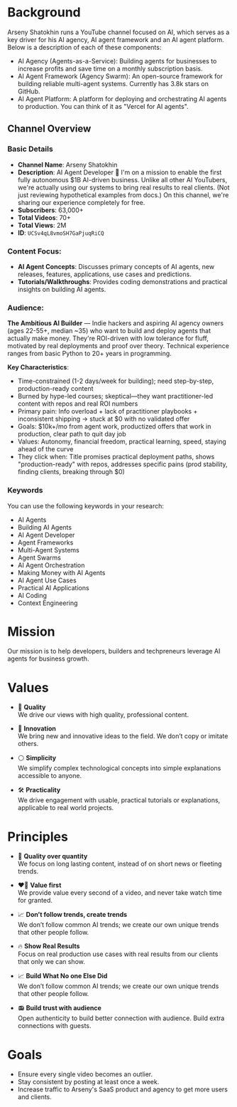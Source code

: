# Background

Arseny Shatokhin runs a YouTube channel focused on AI, which serves as a key driver for his AI agency, AI agent framework and an AI agent platform. Below is a description of each of these components:

- AI Agency (Agents-as-a-Service): Building agents for businesses to increase profits and save time on a monthly subscription basis.
- AI Agent Framework (Agency Swarm): An open-source framework for building reliable multi-agent systems. Currently has 3.8k stars on GitHub.
- AI Agent Platform: A platform for deploying and orchestrating AI agents to production. You can think of it as "Vercel for AI agents".

## Channel Overview

### Basic Details

- **Channel Name**: Arseny Shatokhin
- **Description**: AI Agent Developer 🤖 I'm on a mission to enable the first fully autonomous \$1B AI-driven business. Unlike all other AI YouTubers, we're actually using our systems to bring real results to real clients. (Not just reviewing hypothetical examples from docs.) On this channel, we're sharing our experience completely for free.
- **Subscribers**: 63,000+
- **Total Videos**: 70+
- **Total Views**: 2M
- **ID**: `UCSv4qL8vmoSH7GaPjuqRiCQ`

### Content Focus:

- **AI Agent Concepts**: Discusses primary concepts of AI agents, new releases, features, applications, use cases and predictions.
- **Tutorials/Walkthroughs**: Provides coding demonstrations and practical insights on building AI agents.

### Audience:

**The Ambitious AI Builder** — Indie hackers and aspiring AI agency owners (ages 22-55+, median ~35) who want to build and deploy agents that actually make money. They're ROI-driven with low tolerance for fluff, motivated by real deployments and proof over theory. Technical experience ranges from basic Python to 20+ years in programming.

**Key Characteristics**:

- Time-constrained (1-2 days/week for building); need step-by-step, production-ready content
- Burned by hype-led courses; skeptical—they want practitioner-led content with repos and real ROI numbers
- Primary pain: Info overload + lack of practitioner playbooks + inconsistent shipping → stuck at $0 with no validated offer
- Goals: $10k+/mo from agent work, productized offers that work in production, clear path to quit day job
- Values: Autonomy, financial freedom, practical learning, speed, staying ahead of the curve
- They click when: Title promises practical deployment paths, shows "production-ready" with repos, addresses specific pains (prod stability, finding clients, breaking through $0)

### Keywords

You can use the following keywords in your research:

- AI Agents
- Building AI Agents
- AI Agent Developer
- Agent Frameworks
- Multi-Agent Systems
- Agent Swarms
- AI Agent Orchestration
- Making Money with AI Agents
- AI Agent Use Cases
- Practical AI Applications
- AI Coding
- Context Engineering

# Mission

Our mission is to help developers, builders and techpreneurs leverage AI agents for business growth.

# Values

- 💎 **Quality**  
  We drive our views with high quality, professional content.

- 🚀 **Innovation**  
  We bring new and innovative ideas to the field. We don’t copy or imitate others.

- ⚪ **Simplicity**  
  We simplify complex technological concepts into simple explanations accessible to anyone.

- 🛠 **Practicality**  
  We drive engagement with usable, practical tutorials or explanations, applicable to real world projects.

# Principles

- 🎯 **Quality over quantity**  
  We focus on long lasting content, instead of on short news or fleeting trends.

- ❤️‍🔥 **Value first**  
  We provide value every second of a video, and never take watch time for granted.

- 📈 **Don’t follow trends, create trends**  
  We don’t follow common AI trends; we create our own unique trends that other people follow.

- 🔥 **Show Real Results**  
  Focus on real production use cases with real results from our clients that only we can show.

- 📈 **Build What No one Else Did**  
  We don’t follow common AI trends; we create our own unique trends that other people follow.

- 📻 **Build trust with audience**  
  Open authenticity to build better connection with audience. Build extra connections with guests.

# Goals

- Ensure every single video becomes an outlier.
- Stay consistent by posting at least once a week.
- Increase traffic to Arseny's SaaS product and agency to get more users and clients.
